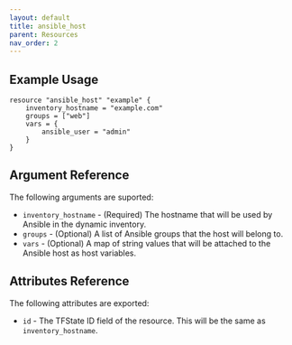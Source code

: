 ```yaml
---
layout: default
title: ansible_host
parent: Resources
nav_order: 2
---
```

## Example Usage
```hcl
resource "ansible_host" "example" {
    inventory_hostname = "example.com"
    groups = ["web"]
    vars = {
        ansible_user = "admin"
    }
}
```

## Argument Reference

The following arguments are suported:

- `inventory_hostname` - (Required) The hostname that will be used by Ansible in the dynamic inventory.
- `groups` - (Optional) A list of Ansible groups that the host will belong to.
- `vars` - (Optional) A map of string values that will be attached to the Ansible host as host variables.

## Attributes Reference

The following attributes are exported:

- `id` - The TFState ID field of the resource. This will be the same as `inventory_hostname`.
